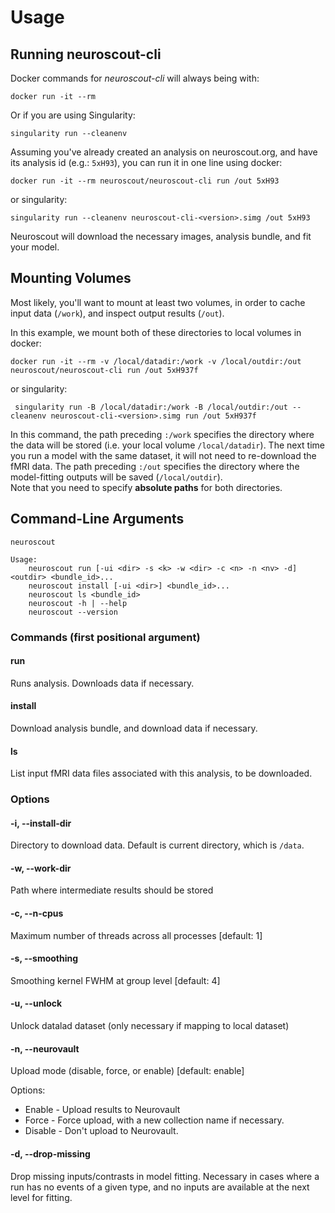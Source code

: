 # Usage

## Running neuroscout-cli

Docker commands for _neuroscout-cli_ will always being with:

    docker run -it --rm

Or if you are using Singularity:

    singularity run --cleanenv

Assuming you've already created an analysis on neuroscout.org, and have its analysis id (e.g.: `5xH93`), you can run it in one line using docker:

    docker run -it --rm neuroscout/neuroscout-cli run /out 5xH93

or singularity:

    singularity run --cleanenv neuroscout-cli-<version>.simg /out 5xH93

Neuroscout will download the necessary images, analysis bundle, and fit your model.

## Mounting Volumes

Most likely, you'll want to mount at least two volumes, in order to cache input data (`/work`), and inspect output results (`/out`). 

In this example, we mount both of these directories to local volumes in docker:

    docker run -it --rm -v /local/datadir:/work -v /local/outdir:/out neuroscout/neuroscout-cli run /out 5xH937f

or singularity:

     singularity run -B /local/datadir:/work -B /local/outdir:/out --cleanenv neuroscout-cli-<version>.simg run /out 5xH937f


In this command, the path preceding `:/work` specifies the directory where the data will be stored (i.e. your local volume `/local/datadir`). The next time you run a model with the same dataset, it will not need to re-download the fMRI data. The path preceding `:/out` specifies the directory where the model-fitting outputs will be saved (`/local/outdir`). </br>
Note that you need to specify **absolute paths** for both directories.

## Command-Line Arguments

    neuroscout

    Usage:
        neuroscout run [-ui <dir> -s <k> -w <dir> -c <n> -n <nv> -d] <outdir> <bundle_id>...
        neuroscout install [-ui <dir>] <bundle_id>...
        neuroscout ls <bundle_id>
        neuroscout -h | --help
        neuroscout --version


### Commands (first positional argument)

#### run                      
Runs analysis. Downloads data if necessary.

#### install
Download analysis bundle, and download data if necessary.

#### ls       
List input fMRI data files associated with this analysis, to be downloaded.

### Options

#### -i, --install-dir <dir>  

Directory to download data. Default is current directory, which is `/data`.


#### -w, --work-dir <dir>    

Path where intermediate results should be stored

#### -c, --n-cpus <n>         

Maximum number of threads across all processes [default: 1]

#### -s, --smoothing <k>      

Smoothing kernel FWHM at group level [default: 4]

#### -u, --unlock             

Unlock datalad dataset (only necessary if mapping to local dataset)

#### -n, --neurovault <nv>    

Upload mode (disable, force, or enable) [default: enable]

Options:

 - Enable - Upload results to Neurovault
 - Force - Force upload, with a new collection name if necessary.
 - Disable - Don't upload to Neurovault.

#### -d, --drop-missing

Drop missing inputs/contrasts in model fitting.
Necessary in cases where a run has no events of a given type, and no inputs
are available at the next level for fitting.
